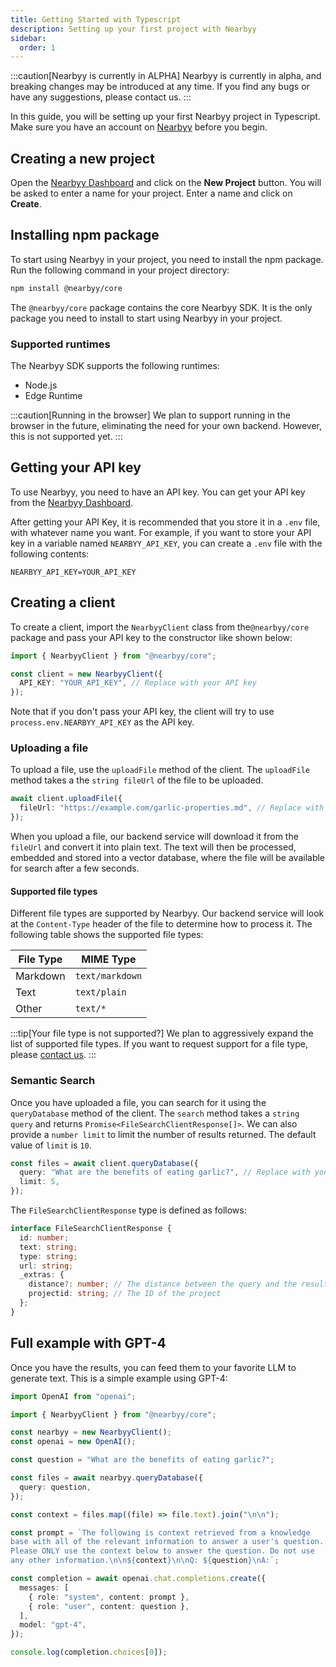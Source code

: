 ```yaml
---
title: Getting Started with Typescript
description: Setting up your first project with Nearbyy
sidebar:
  order: 1
---
```


:::caution[Nearbyy is currently in ALPHA]
Nearbyy is currently in alpha, and breaking changes may be introduced at any time. If you find any bugs or have any suggestions, please contact us.
:::

In this guide, you will be setting up your first Nearbyy project in Typescript. Make sure you have an account on [Nearbyy](https://nearbyy.com) before you begin.

## Creating a new project

Open the [Nearbyy Dashboard](https://nearbyy.com/dashboard) and click on the **New Project** button. You will be asked to enter a name for your project. Enter a name and click on **Create**.

## Installing npm package

To start using Nearbyy in your project, you need to install the npm package. Run the following command in your project directory:

```bash
npm install @nearbyy/core
```

The `@nearbyy/core` package contains the core Nearbyy SDK. It is the only package you need to install to start using Nearbyy in your project.

### Supported runtimes

The Nearbyy SDK supports the following runtimes:

- Node.js
- Edge Runtime

:::caution[Running in the browser]
We plan to support running in the browser in the future, eliminating the need for your own backend. However, this is not supported yet.
:::

## Getting your API key

To use Nearbyy, you need to have an API key. You can get your API key from the [Nearbyy Dashboard](https://nearbyy.com/dashboard).

After getting your API Key, it is recommended that you store it in a `.env` file, with whatever name you want. For example, if you want to store your API key in a variable named `NEARBYY_API_KEY`, you can create a `.env` file with the following contents:

```env title=".env"
NEARBYY_API_KEY=YOUR_API_KEY
```

## Creating a client

To create a client, import the `NearbyyClient` class from the`@nearbyy/core` package and pass your API key to the constructor like shown below:

```typescript ""YOUR_API_KEY"" title="example.ts"
import { NearbyyClient } from "@nearbyy/core";

const client = new NearbyyClient({
  API_KEY: "YOUR_API_KEY", // Replace with your API key
});
```

Note that if you don't pass your API key, the client will try to use `process.env.NEARBYY_API_KEY` as the API key.

### Uploading a file

To upload a file, use the `uploadFile` method of the client. The `uploadFile` method takes a the `string fileUrl` of the file to be uploaded.

```typescript title="example.ts" ""https://example.com/garlic-properties.md""
await client.uploadFile({
  fileUrl: "https://example.com/garlic-properties.md", // Replace with your file URL
});
```

When you upload a file, our backend service will download it from the `fileUrl` and convert it into plain text. The text will then be processed, embedded and stored into a vector database, where the file will be available for search after a few seconds.

#### Supported file types

Different file types are supported by Nearbyy. Our backend service will look at the `Content-Type` header of the file to determine how to process it. The following table shows the supported file types:

| File Type | MIME Type       |
| --------- | --------------- |
| Markdown  | `text/markdown` |
| Text      | `text/plain`    |
| Other     | `text/*`        |

:::tip[Your file type is not supported?]
We plan to aggressively expand the list of supported file types. If you want to request support for a file type, please [contact us](https://nearbyy.com/contact).
:::

### Semantic Search

Once you have uploaded a file, you can search for it using the `queryDatabase` method of the client. The `search` method takes a `string query` and returns `Promise<FileSearchClientResponse[]>`. We can also provide a `number limit` to limit the number of results returned. The default value of `limit` is `10`.

```typescript title="example.ts" ""What are the benefits of eating garlic?""
const files = await client.queryDatabase({
  query: "What are the benefits of eating garlic?", // Replace with your query
  limit: 5,
});
```

The `FileSearchClientResponse` type is defined as follows:

```typescript
interface FileSearchClientResponse {
  id: number;
  text: string;
  type: string;
  url: string;
  _extras: {
    distance?: number; // The distance between the query and the result
    projectid: string; // The ID of the project
  };
}
```

## Full example with GPT-4

Once you have the results, you can feed them to your favorite LLM to generate text. This is a simple example using GPT-4:

```typescript title="gpt.ts"
import OpenAI from "openai";

import { NearbyyClient } from "@nearbyy/core";

const nearbyy = new NearbyyClient();
const openai = new OpenAI();

const question = "What are the benefits of eating garlic?";

const files = await nearbyy.queryDatabase({
  query: question,
});

const context = files.map((file) => file.text).join("\n\n");

const prompt = `The following is context retrieved from a knowledge 
base with all of the relevant information to answer a user's question. 
Please ONLY use the context below to answer the question. Do not use
any other information.\n\n${context}\n\nQ: ${question}\nA:`;

const completion = await openai.chat.completions.create({
  messages: [
    { role: "system", content: prompt },
    { role: "user", content: question },
  ],
  model: "gpt-4",
});

console.log(completion.choices[0]);
```
